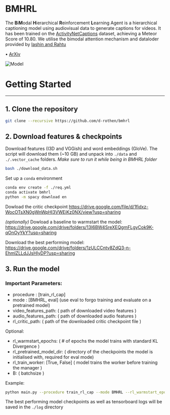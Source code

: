 # BMHRL

The **B**i**M**odal **H**ierarchical **R**einforcement **L**earning Agent is a hierarchical captioning model using audiovisual data to generate captions for videos.
It has been trained on the [ActivityNetCaptions](https://cs.stanford.edu/people/ranjaykrishna/densevid/) dataset, achieving a Meteor Score of 10.80.
We utilise the bimodal attention mechanism and dataloder provided by [Iashin and Rahtu](https://github.com/v-iashin/BMT)


• [ArXiv](https://arxiv.org/)

![Model](model.png)



# Getting Started
----
## 1. Clone the repository


```bash
git clone --recursive https://github.com/d-rothen/bmhrl
```

## 2. Download features & checkpoints

Download features (I3D and VGGish) and word embeddings (GloVe). The script will download them (~10 GB) and unpack into `./data` and `./.vector_cache` folders. *Make sure to run it while being in BMHRL folder*

```bash
bash ./download_data.sh
```

Set up a `conda` environment
```bash
conda env create -f ./req.yml
conda activate bmhrl
python -m spacy download en
```
Dowload the critic checkpoint
https://drive.google.com/file/d/1fidxz-WocOTsXN0gWnWpHl3VWEiKz0NX/view?usp=sharing

*(optionally)*
Dowload a baseline to warmstart the model:
https://drive.google.com/drive/folders/13I6BW4SreXEQgmFLgyCok9K-qOnOyYkY?usp=sharing

Download the best performing model:
https://drive.google.com/drive/folders/1zULCCntv8ZdQ3-n-EhmlZLLdJJsHIyDP?usp=sharing

## 3. Run the model

### Important Parameters:
- procedure : [train_rl_cap]
- mode : [BMHRL, eval] (use eval to forgo training and evaluate on a pretrained model)
- video_features_path: ( path of downloaded video features )
- audio_features_path: ( path of downloaded audio features )
- rl_critic_path: ( path of the downloaded critic checkpoint file )

Optional:
- rl_warmstart_epochs: ( # of  epochs the model trains with standard KL Divergence )
- rl_pretrained_model_dir: ( directory of the checkpoints the model is initialised with, required for eval mode)
- rl_train_worker: [True, False] ( model trains the worker before training the manager )
- B: ( batchsize )

Example:
```bash
python main.py --procedure train_rl_cap --mode BMHRL --rl_warmstart_epochs 2 --rl_pretrained_model_dir /home/xxxx/BMHRL/log/train_rl_cap/baseline/checkpoints/E_3 --rl_train_worker True --B 16 --rl_critic_path /home/xxxx/BMHRL/data/critic.cp  --video_features_path /nas/BMHRL/data/i3d_25fps_stack64step64_2stream_npy/ --audio_features_path /nas/BMHRL/data/vggish_npy/
```

The best performing model checkpoints as well as tensorboard logs will be saved in the `./log` directory 